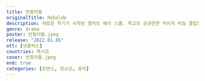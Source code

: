 ```yaml
---
title: 반항아들
originalTitle: Rebelde
description: 새로운 학기가 시작된 엘리트 웨이 스쿨. 학교의 공공연한 적이자 비밀 클럽인 '로히아'가 움직임을 개시한다. 1학년 새내기들의 음악을 향한 꿈과 희망을 짓밟고자.
genre: drama
poster: 반항아들.jpeg
release: "2022.01.05"
ott: [넷플릭스]
countries: 멕시코
cover: 반항아들.jpeg
end: true
categories: [로맨스, 청소년, 음악]
---
```

